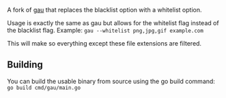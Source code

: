 A fork of [gau](https://github.com/lc/gau) that replaces the blacklist option with a whitelist option.

Usage is exactly the same as gau but allows for the whitelist flag instead of the blacklist flag.
Example: ```gau --whitelist png,jpg,gif example.com```

This will make so everything except these file extensions are filtered.

## Building
You can build the usable binary from source using the go build command:
```go build cmd/gau/main.go```